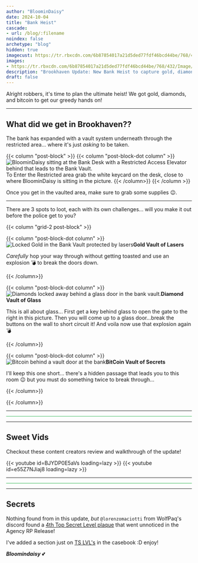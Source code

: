 ```yaml
---
author: "BloominDaisy"
date: 2024-10-04
title: "Bank Heist"
cascade:
- url: /blog/:filename
noindex: false
archetype: "blog"
hidden: true
imagecust: https://tr.rbxcdn.com/6b87854017a21d5ded77fdf46bcd44be/768/432/Image/Png
images:
- https://tr.rbxcdn.com/6b87854017a21d5ded77fdf46bcd44be/768/432/Image/Png
description: "Brookhaven Update: New Bank Heist to capture gold, diamonds, and bitcoin"
draft: false
---
```


Alright robbers, it's time to plan the ultimate heist! We got gold, diamonds, and bitcoin to get our greedy hands on!

---

## What did we get in Brookhaven??

The bank has expanded with a vault system underneath through the restricted area... where it's just _asking_ to be taken.



{{< column "post-block" >}}
{{< column "post-block-dot column" >}}
![BloominDaisy sitting at the Bank Desk with a Restricted Access Elevator behind that leads to the Bank Vault.](/images/blog/bank_vault_elevator.png?width=400px)To Enter the Restricted area grab the white keycard on the desk, close to where BloominDaisy is sitting in the picture.
{{< /column>}}
{{< /column >}}


Once you get in the vaulted area, make sure to grab some supplies :wink:. 

---

There are 3 spots to loot, each with its own challenges... will you make it out before the police get to you?


{{< column "grid-2 post-block" >}}

{{< column "post-block-dot column" >}}
![Locked Gold in the Bank Vault protected by lasers](/images/blog/gold_vault.png)**Gold Vault of Lasers** <p style="text-align: left">_Carefully_ hop your way through without getting toasted and use an explosion :bomb: to break the doors down.</p>
{{< /column>}}


{{< column "post-block-dot column" >}}
![Diamonds locked away behind a glass door in the bank vault.](/images/blog/diamond_vault.png)**Diamond Vault of Glass** <p style="text-align: left">This is all about glass... First get a key behind glass to open the gate to the right in this picture. Then you will come up to a glass door...break the buttons on the wall to short circuit it! And voila now use that explosion again :bomb: </p>
{{< /column>}}


{{< column "post-block-dot column" >}}
![Bitcoin behind a vault door at the bank](/images/blog/bitcoin_vault.png)**BitCoin Vault of Secrets** <p style="text-align: left">I'll keep this one short... there's a hidden passage that leads you to this room :wink: but you must do something twice to break through...</p>
{{< /column>}}

{{< /column>}}

---

<hr style="background-color: #28b44c" size=8 class="post-block">

---

## Sweet Vids

Checkout these content creators review and walkthrough of the update!

<div class="grid-2 post-vid-dot">
{{< youtube id=BJYDP0E5aVs loading=lazy >}}
{{< youtube id=e55Z7NJiaj8 loading=lazy >}}
</div>

---

<hr style="background-color: #28b44c" size=8 class="post-block">

---

## Secrets

Nothing found from in this update, _but_ `@lorenzomaciotti` from WolfPaq's discord found a [4th Top Secret Level plaque](casebook/interesting/top_secret_level/#ts-lvl4) that went unnoticed in the Agency RP Release!

I've added a section just on [TS LVL's](casebook/interesting/top_secret_level/) in the casebook :D enjoy!

_**Bloomindaisy**_ <span class="nowrap"><span class="emojify">💕</span>